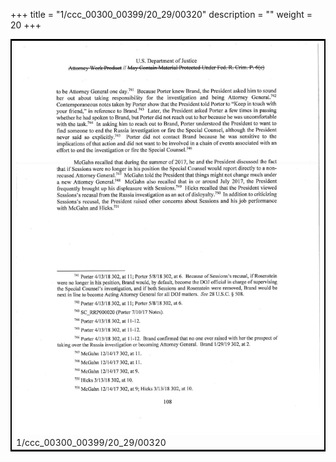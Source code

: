 +++
title = "1/ccc_00300_00399/20_29/00320"
description = ""
weight = 20
+++

<table style="border:2px solid black;max-width:800px;max-height:800px;" 
><tr><td>
<img class="center-fit-jpg"
src="/jpg_/jpg_mueller_report_searchable_320.jpg">
1/ccc_00300_00399/20_29/00320
</img></td></tr></table>
